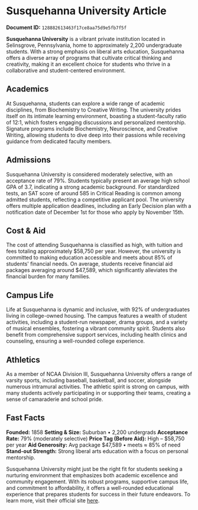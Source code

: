 # Susquehanna University Article

**Document ID:** `128882613463f17ce8aa75d9e5fb7f5f`

**Susquehanna University** is a vibrant private institution located in Selinsgrove, Pennsylvania, home to approximately 2,200 undergraduate students. With a strong emphasis on liberal arts education, Susquehanna offers a diverse array of programs that cultivate critical thinking and creativity, making it an excellent choice for students who thrive in a collaborative and student-centered environment.

## Academics
At Susquehanna, students can explore a wide range of academic disciplines, from Biochemistry to Creative Writing. The university prides itself on its intimate learning environment, boasting a student-faculty ratio of 12:1, which fosters engaging discussions and personalized mentorship. Signature programs include Biochemistry, Neuroscience, and Creative Writing, allowing students to dive deep into their passions while receiving guidance from dedicated faculty members.

## Admissions
Susquehanna University is considered moderately selective, with an acceptance rate of 79%. Students typically present an average high school GPA of 3.7, indicating a strong academic background. For standardized tests, an SAT score of around 585 in Critical Reading is common among admitted students, reflecting a competitive applicant pool. The university offers multiple application deadlines, including an Early Decision plan with a notification date of December 1st for those who apply by November 15th.

## Cost & Aid
The cost of attending Susquehanna is classified as high, with tuition and fees totaling approximately $58,750 per year. However, the university is committed to making education accessible and meets about 85% of students' financial needs. On average, students receive financial aid packages averaging around $47,589, which significantly alleviates the financial burden for many families.

## Campus Life
Life at Susquehanna is dynamic and inclusive, with 92% of undergraduates living in college-owned housing. The campus features a wealth of student activities, including a student-run newspaper, drama groups, and a variety of musical ensembles, fostering a vibrant community spirit. Students also benefit from comprehensive support services, including health clinics and counseling, ensuring a well-rounded college experience.

## Athletics
As a member of NCAA Division III, Susquehanna University offers a range of varsity sports, including baseball, basketball, and soccer, alongside numerous intramural activities. The athletic spirit is strong on campus, with many students actively participating in or supporting their teams, creating a sense of camaraderie and school pride.

## Fast Facts
**Founded:** 1858
**Setting & Size:** Suburban • 2,200 undergrads
**Acceptance Rate:** 79% (moderately selective)
**Price Tag (Before Aid):** High – $58,750 per year
**Aid Generosity:** Avg package $47,589 • meets ≈ 85% of need
**Stand-out Strength:** Strong liberal arts education with a focus on personal mentorship.

Susquehanna University might just be the right fit for students seeking a nurturing environment that emphasizes both academic excellence and community engagement. With its robust programs, supportive campus life, and commitment to affordability, it offers a well-rounded educational experience that prepares students for success in their future endeavors. To learn more, visit their official site [here](https://www.petersons.com/college-search/susquehanna-university-000_10000395.aspx).
